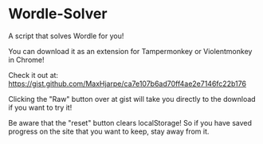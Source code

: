 # Wordle-Solver
A script that solves Wordle for you!

You can download it as an extension for Tampermonkey or Violentmonkey in Chrome!


Check it out at: https://gist.github.com/MaxHjarpe/ca7e107b6ad70ff4ae2e7146fc22b176

Clicking the "Raw" button over at gist will take you directly to the download if you want to try it!


Be aware that the "reset" button clears localStorage! So if you have saved progress on the site that you want to keep, stay away from it.
